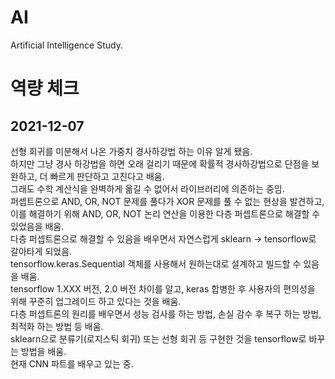 # AI
Artificial Intelligence Study.

# 역량 체크
## 2021-12-07
선형 회귀를 미분해서 나온 가중치 경사하강법 하는 이유 알게 됐음.   
하지만 그냥 경사 하강법을 하면 오래 걸리기 때문에 확률적 경사하강법으로 단점을 보완하고, 더 빠르게 판단하고 고친다고 배움.    
그래도 수학 계산식을 완벽하게 옮길 수 없어서 라이브러리에 의존하는 중임.   
퍼셉트론으로 AND, OR, NOT 문제를 풀다가 XOR 문제를 풀 수 없는 현상을 발견하고, 이를 해결하기 위해 AND, OR, NOT 논리 연산을 이용한 다층 퍼셉트론으로 해결할 수 있었음을 배움.    
다층 퍼셉트론으로 해결할 수 있음을 배우면서 자연스럽게 sklearn -> tensorflow로 갈아타게 되었음.   
tensorflow.keras.Sequential 객체를 사용해서 원하는대로 설계하고 빌드할 수 있음을 배움.   
tensorflow 1.XXX 버전, 2.0 버전 차이를 알고, keras 합병한 후 사용자의 편의성을 위해 꾸준히 업그레이드 하고 있다는 것을 배움.    
다층 퍼셉트론의 원리를 배우면서 성능 검사를 하는 방법, 손실 감수 후 복구 하는 방법, 최적화 하는 방법 등 배움.   
sklearn으로 분류기(로지스틱 회귀) 또는 선형 회귀 등 구현한 것을 tensorflow로 바꾸는 방법을 배움.    
현재 CNN 파트를 배우고 있는 중.    
